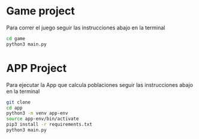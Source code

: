 # Game project

Para correr el juego seguir las instrucciones abajo en la terminal

```sh
cd game
python3 main.py
```


# APP Project

Para ejecutar la App que calcula poblaciones seguir las instrucciones abajo en la terminal

```sh
git clone
cd app
python3 -m venv app-env
source app-env/bin/activate
pip3 install -r requirements.txt
python3 main.py
```